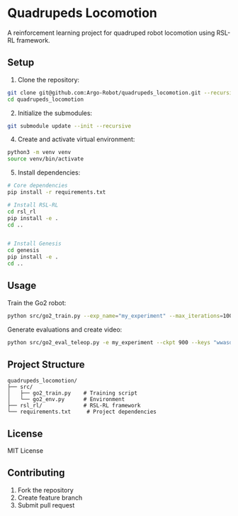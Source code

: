 # Quadrupeds Locomotion

A reinforcement learning project for quadruped robot locomotion using RSL-RL framework.

## Setup

1. Clone the repository:
```bash
git clone git@github.com:Argo-Robot/quadrupeds_locomotion.git --recursive
cd quadrupeds_locomotion
```
2. Initialize the submodules:
```bash
git submodule update --init --recursive
```

4. Create and activate virtual environment:
```bash
python3 -m venv venv
source venv/bin/activate
```

5. Install dependencies:
```bash
# Core dependencies
pip install -r requirements.txt

# Install RSL-RL
cd rsl_rl
pip install -e .
cd ..


# Install Genesis
cd genesis
pip install -e .
cd ..
```

## Usage

Train the Go2 robot:
```bash
python src/go2_train.py --exp_name="my_experiment" --max_iterations=1000
```

Generate evaluations and create video:
```bash
python src/go2_eval_teleop.py -e my_experiment --ckpt 900 --keys "wwasdjwwddjj"
```

## Project Structure
```
quadrupeds_locomotion/
├── src/
│   ├── go2_train.py    # Training script
│   └── go2_env.py      # Environment
├── rsl_rl/             # RSL-RL framework
└── requirements.txt     # Project dependencies
```


## License

MIT License

## Contributing

1. Fork the repository
2. Create feature branch
3. Submit pull request
